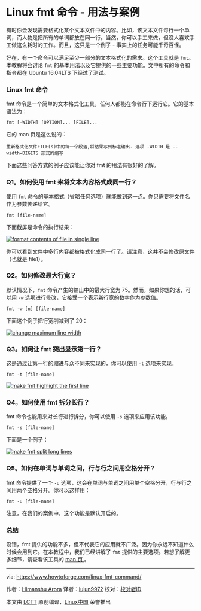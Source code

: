 Linux fmt 命令 - 用法与案例
======

有时你会发现需要格式化某个文本文件中的内容。比如，该文本文件每行一个单词，而人物是把所有的单词都放在同一行。当然，你可以手工来做，但没人喜欢手工做这么耗时的工作。而且，这只是一个例子 - 事实上的任务可能千奇百怪。

好在，有一个命令可以满足至少一部分的文本格式化的需求。这个工具就是 `fmt`。本教程将会讨论 `fmt` 的基本用法以及它提供的一些主要功能。文中所有的命令和指令都在 Ubuntu 16.04LTS 下经过了测试。

### Linux fmt 命令

fmt 命令是一个简单的文本格式化工具，任何人都能在命令行下运行它。它的基本语法为：

```
fmt [-WIDTH] [OPTION]... [FILE]...
```

它的 man 页是这么说的：

```
重新格式化文件FILE(s)中的每一个段落,将结果写到标准输出. 选项 -WIDTH 是 --width=DIGITS 形式的缩写
```

下面这些问答方式的例子应该能让你对 fmt 的用法有很好的了解。

### Q1。如何使用 fmt 来将文本内容格式成同一行？

使用 `fmt` 命令的基本格式（省略任何选项）就能做到这一点。你只需要将文件名作为参数传递给它。

```
fmt [file-name]
```

下面截屏是命令的执行结果：

[![format contents of file in single line][1]][2]

你可以看到文件中多行内容都被格式化成同一行了。请注意，这并不会修改原文件（也就是 file1）。

### Q2。如何修改最大行宽？

默认情况下，`fmt` 命令产生的输出中的最大行宽为 75。然而，如果你想的话，可以用 `-w` 选项进行修改，它接受一个表示新行宽的数字作为参数值。

```
fmt -w [n] [file-name]
```

下面这个例子把行宽削减到了 20：

[![change maximum line width][3]][4]

### Q3。如何让 fmt 突出显示第一行？

这是通过让第一行的缩进与众不同来实现的，你可以使用 `-t` 选项来实现。

```
fmt -t [file-name]
```

[![make fmt highlight the first line][5]][6]

### Q4。如何使用 fmt 拆分长行？

fmt 命令也能用来对长行进行拆分，你可以使用 `-s` 选项来应用该功能。

```
fmt -s [file-name]
```

下面是一个例子：

[![make fmt split long lines][7]][8]

### Q5。如何在单词与单词之间，行与行之间用空格分开？

fmt 命令提供了一个 `-u` 选项，这会在单词与单词之间用单个空格分开，行与行之间用两个空格分开。你可以这样用：

```
fmt -u [file-name]
```

注意，在我们的案例中，这个功能是默认开启的。

### 总结

没错，fmt 提供的功能不多，但不代表它的应用就不广泛。因为你永远不知道什么时候会用到它。在本教程中，我们已经讲解了 `fmt` 提供的主要选项。若想了解更多细节，请查看该工具的 [man 页 ][9]。


--------------------------------------------------------------------------------

via: https://www.howtoforge.com/linux-fmt-command/

作者：[Himanshu Arora][a]
译者：[lujun9972](https://github.com/lujun9972)
校对：[校对者ID](https://github.com/校对者ID)

本文由 [LCTT](https://github.com/LCTT/TranslateProject) 原创编译，[Linux中国](https://linux.cn/) 荣誉推出

[a]:https://www.howtoforge.com
[1]:https://www.howtoforge.com/images/linux_fmt_command/fmt-basic-usage.png
[2]:https://www.howtoforge.com/images/linux_fmt_command/big/fmt-basic-usage.png
[3]:https://www.howtoforge.com/images/linux_fmt_command/fmt-w-option.png
[4]:https://www.howtoforge.com/images/linux_fmt_command/big/fmt-w-option.png
[5]:https://www.howtoforge.com/images/linux_fmt_command/fmt-t-option.png
[6]:https://www.howtoforge.com/images/linux_fmt_command/big/fmt-t-option.png
[7]:https://www.howtoforge.com/images/linux_fmt_command/fmt-s-option.png
[8]:https://www.howtoforge.com/images/linux_fmt_command/big/fmt-s-option.png
[9]:https://linux.die.net/man/1/fmt
